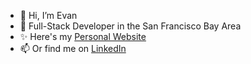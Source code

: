 - 👋 Hi, I’m Evan
- 👀 Full-Stack Developer in the San Francisco Bay Area
- ✨ Here's my <a href="http://evankartheiser.com">Personal Website</a>
- 📫 Or find me on <a href="https://www.linkedin.com/in/evankart/">LinkedIn</a>

<!-- evankart/evankart is a ✨ special ✨ repository because its `README.md` (this file) appears on your GitHub profile.
You can click the Preview link to take a look at your changes.
--->

